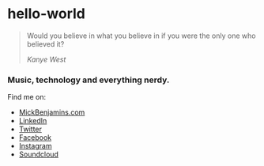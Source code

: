 # hello-world

> Would you believe in what you believe in if you were the only one who believed it?
>
> *Kanye West*

### Music, technology and everything nerdy.

Find me on:
 * [MickBenjamins.com](https://mickbenjamins.com)
 * [LinkedIn](https://www.linkedin.com/in/mickbenjamins)
 * [Twitter](https://twitter.com/mickbenjamins)
 * [Facebook](https://facebook.com/mickbenjamins)
 * [Instagram](https://instagram.com/mickbenjamins)
 * [Soundcloud](https://soundcloud.com/mickbenjamins)
